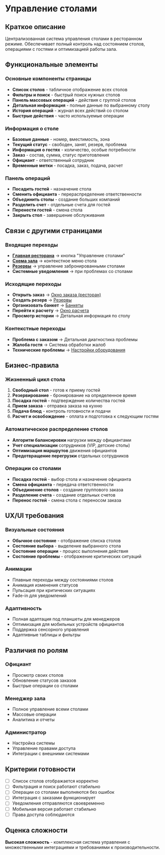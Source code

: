 # Управление столами

## Краткое описание

Централизованная система управления столами в ресторанном режиме. Обеспечивает полный контроль над состоянием столов, операциями с гостями и оптимизацией работы зала.

## Функциональные элементы

### Основные компоненты страницы

- **Список столов** - табличное отображение всех столов
- **Фильтры и поиск** - быстрый поиск нужных столов
- **Панель массовых операций** - действия с группой столов
- **Детальная информация** - полные данные по выбранному столу
- **История операций** - журнал всех действий со столом
- **Быстрые действия** - часто используемые операции

### Информация о столе

- **Базовые данные** - номер, вместимость, зона
- **Текущий статус** - свободен, занят, резерв, проблема
- **Информация о гостях** - количество, особые потребности
- **Заказ** - состав, сумма, статус приготовления
- **Официант** - ответственный сотрудник
- **Временные метки** - посадка, заказ, подача, расчет

### Панель операций

- **Посадить гостей** - назначение стола
- **Сменить официанта** - перераспределение ответственности
- **Объединить столы** - создание больших компаний
- **Разделить счет** - отдельные счета для гостей
- **Перенести гостей** - смена стола
- **Закрыть стол** - завершение обслуживания

## Связи с другими страницами

### Входящие переходы

- **[Главная ресторана](./restaurant-main.md)** → кнопка "Управление столами"
- **[Схема зала](./hall-scheme.md)** → контекстное меню стола
- **[Резервы](./reservations.md)** → управление забронированными столами
- **Системные уведомления** → при проблемах со столами

### Исходящие переходы

- **Открыть заказ** → [Окно заказа (ресторан)](./restaurant-order.md)
- **Создать резерв** → [Резервы](./reservations.md)
- **Организовать банкет** → [Банкеты](./banquets.md)
- **Перейти к расчету** → [Окно расчета](./payment-window.md)
- **Просмотр истории** → Детальная информация по столу

### Контекстные переходы

- **Проблема с заказом** → Детальная диагностика проблемы
- **Жалоба гостя** → Система обработки жалоб
- **Технические проблемы** → [Настройки оборудования](./equipment-settings.md)

## Бизнес-правила

### Жизненный цикл стола

1. **Свободный стол** - готов к приему гостей
2. **Резервирование** - бронирование на определенное время
3. **Посадка гостей** - подтверждение количества гостей
4. **Прием заказа** - отправка заказа на кухню
5. **Подача блюд** - контроль готовности и подачи
6. **Расчет и освобождение** - оплата и подготовка к следующим гостям

### Автоматическое распределение столов

- **Алгоритм балансировки** нагрузки между официантами
- **Учет специализации** сотрудников (VIP, детские столы)
- **Оптимизация маршрутов** движения официантов
- **Предотвращение перегрузки** отдельных сотрудников

### Операции со столами

- **Посадка гостей** - выбор стола и назначение официанта
- **Смена официанта** - передача ответственности
- **Объединение столов** - создание группового заказа
- **Разделение счета** - создание отдельных счетов
- **Перенос гостей** - смена стола с переносом заказа

## UX/UI требования

### Визуальные состояния

- **Обычное состояние** - отображение списка столов
- **Состояние выбора** - выделение выбранного стола
- **Состояние операции** - процесс выполнения действия
- **Состояние проблемы** - отображение критических ситуаций

### Анимации

- Плавные переходы между состояниями столов
- Анимация изменения статусов
- Пульсация при критических ситуациях
- Fade-in для уведомлений

### Адаптивность

- Полная адаптация под планшеты для менеджеров
- Оптимизация для мобильных устройств официантов
- Поддержка сенсорного управления
- Адаптивные таблицы и фильтры

## Различия по ролям

### Официант

- Просмотр своих столов
- Обновление статусов заказов
- Быстрые операции со столами

### Менеджер зала

- Полное управление всеми столами
- Массовые операции
- Аналитика и отчеты

### Администратор

- Настройка системы
- Управление правами доступа
- Интеграции с внешними системами

## Критерии готовности

- [ ] Список столов отображается корректно
- [ ] Фильтрация и поиск работают стабильно
- [ ] Операции со столами выполняются без ошибок
- [ ] Интеграция с заказами функционирует
- [ ] Уведомления отправляются своевременно
- [ ] Мобильная версия работает стабильно
- [ ] Права доступа соблюдаются

## Оценка сложности

**Высокая сложность** - комплексная система управления с множественными интеграциями и требованиями к производительности.
